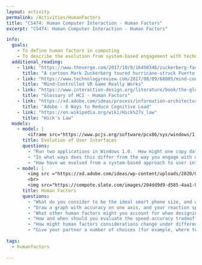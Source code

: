 ```yaml
---
layout: activity
permalink: /Activities/HumanFactors
title: "CS474: Human Computer Interaction - Human Factors"
excerpt: "CS474: Human Computer Interaction - Human Factors"

info: 
  goals: 
    - To define human factors in computing
    - To describe the evolution from system-based engagement with technology to a more seamless task-based approach
  additional_reading:
    - link: "https://www.theverge.com/2017/10/9/16450346/zuckerberg-facebook-spaces-puerto-rico-virtual-reality-hurricane"
      title: "A cartoon Mark Zuckerberg toured hurricane-struck Puerto Rico in virtual reality"    
    - link: "https://www.technologyreview.com/2017/08/09/68005/mind-controlled-vr-game-really-works/"
      title: "Mind-Controlled VR Game Really Works" 
    - link: "https://www.interaction-design.org/literature/book/the-glossary-of-human-computer-interaction/human-factors"
      title: "Glossary of HCI - Human Factors"
    - link: "https://xd.adobe.com/ideas/process/information-architecture/6-ways-to-reduce-cognitive-load-for-a-better-ui/"
      title: "Adobe - 6 Ways to Reduce Cognitive Load"    
    - link: "https://en.wikipedia.org/wiki/Hick%27s_law"
      title: "Hick's Law"
  models:
    - model: |
        <iframe src="https://www.pcjs.org/software/pcx86/sys/windows/1.01/" width="100%" height="800"></iframe>
      title: Evolution of User Interfaces
      questions:
        - "Run two applications in Windows 1.0.  How might one copy data between two applications?"
        - "In what ways does this differ from the way you engage with multiple tasks today?  In what ways did this interface inform the modern Windows interface?"
        - "How have we evolved from a system-based approach to user interfaces to a task-based approach?"
    - model: |
        <img src ="https://xd.adobe.com/ideas/wp-content/uploads/2020/07/6-ways-to-reduce-cognitive-load-for-a-better-ui-3.png.webp" alt="An overloaded website example from Arngren via Adobe">
        <br>
        <img src="https://compote.slate.com/images/204dd9d9-d585-4aa1-92f0-b6588a688d3f.jpeg?width=840&rect=1560x1040&offset=0x0" alt="A large smart phone being supported by the pinky finger by Jonathan L. Fischer on Slate">
      title: Human Factors
      questions:
        - "What do you consider to be the ideal smart phone size, and why?"
        - "Draw a graph with accuracy on one axis, and your reaction speed on the other.  If you were to plot these against one another for some task, for example, for clicking a button as soon as it appears on the screen, how might this plot look?"
        - "What other human factors might you account for when designing a software system?"
        - "How and when should you evaluate the speed-accuracy tradeoff and other physiological and psychological human factors?"
        - "How might human factors considerations change under different modalities; for example, looking at a button to click on it versus tapping it with a finger?"
        - "Give your partner a number of choices (for example, where to go for lunch) for two or three questions, and measure how long it takes them to make a decision.  Plot the time versus the number of choices.  What do you observe?  Did it follow the model given by <a href=\"https://en.wikipedia.org/wiki/Hick%27s_law\">Hick's Law</a>?"
        
tags:
  - humanfactors
  
---
```


